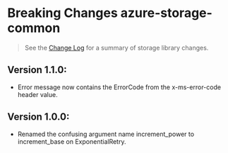 # Breaking Changes azure-storage-common

> See the [Change Log](ChangeLog.md) for a summary of storage library changes.

## Version 1.1.0:

- Error message now contains the ErrorCode from the x-ms-error-code header value.

## Version 1.0.0:

- Renamed the confusing argument name increment_power to increment_base on ExponentialRetry.
